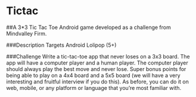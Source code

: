 # Tictac
##A 3*3 Tic Tac Toe Android game developed as a challenge from Mindvalley Firm.

###Description
Targets Android Lolipop (5+)   

###Challenge
Write a tic-tac-toe app that never loses on a 3x3 board.
The app will have a computer player and a human player. The computer player should always play the best move and never lose.
Super bonus points for being able to play on a 4x4 board and a 5x5 board (we will have a very interesting and fruitful interview if you do this). As before, you can do it on web, mobile, or any platform or language that you’re most familiar with. 

